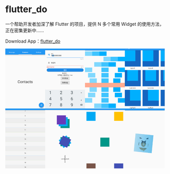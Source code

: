 # flutter_do

一个帮助开发者加深了解 Flutter 的项目，提供 N 多个常用 Widget 的使用方法，正在密集更新中……

Download App：[flutter_do](release/app-release.apk)

![](release/display.jpg)
